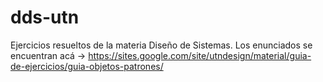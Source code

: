 # dds-utn
Ejercicios resueltos de la materia Diseño de Sistemas.
Los enunciados se encuentran acá -> https://sites.google.com/site/utndesign/material/guia-de-ejercicios/guia-objetos-patrones/
